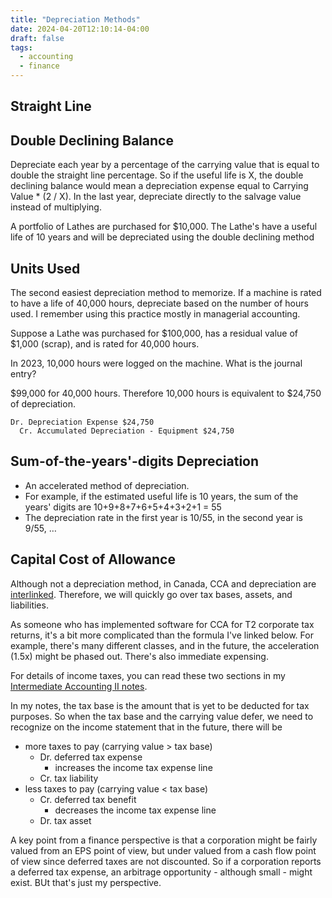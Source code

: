 ```yaml
---
title: "Depreciation Methods"
date: 2024-04-20T12:10:14-04:00
draft: false
tags:
  - accounting
  - finance
---
```


## Straight Line

## Double Declining Balance

Depreciate each year by a percentage of the carrying value that is equal to double the straight line percentage. So if the useful life is X, the double declining balance would mean a depreciation expense equal to Carrying Value \* (2 / X). In the last year, depreciate directly to the salvage value instead of multiplying.

A portfolio of Lathes are purchased for $10,000. The Lathe's have a useful life of 10 years and will be depreciated using the double declining method

## Units Used

The second easiest depreciation method to memorize. If a machine is rated to have a life of 40,000 hours, depreciate based on the number of hours used. I remember using this practice mostly in managerial accounting.

Suppose a Lathe was purchased for $100,000, has a residual value of $1,000 (scrap), and is rated for 40,000 hours.

In 2023, 10,000 hours were logged on the machine. What is the journal entry?

$99,000 for 40,000 hours. Therefore 10,000 hours is equivalent to $24,750 of depreciation.

```accounting
Dr. Depreciation Expense $24,750
  Cr. Accumulated Depreciation - Equipment $24,750
```

## Sum-of-the-years'-digits Depreciation

- An accelerated method of depreciation.
- For example, if the estimated useful life is 10 years, the sum of the years' digits are 10+9+8+7+6+5+4+3+2+1 = 55
- The depreciation rate in the first year is 10/55, in the second year is 9/55, …

## Capital Cost of Allowance

Although not a depreciation method, in Canada, CCA and depreciation are [interlinked](https://www.youtube.com/watch?v=ZRcpnM26nJM). Therefore, we will quickly go over tax bases, assets, and liabilities.

As someone who has implemented software for CCA for T2 corporate tax returns, it's a bit more complicated than the formula I've linked below. For example, there's many different classes, and in the future, the acceleration (1.5x) might be phased out. There's also immediate expensing.

For details of income taxes, you can read these two sections in my [Intermediate Accounting II notes](/posts/university/bu-397/intermediate-financial-accounting-II#capital-cost-of-allowance-recap).

In my notes, the tax base is the amount that is yet to be deducted for tax purposes. So when the tax base and the carrying value defer, we need to recognize on the income statement that in the future, there will be

- more taxes to pay (carrying value > tax base)
  - Dr. deferred tax expense
    - increases the income tax expense line
  - Cr. tax liability
- less taxes to pay (carrying value < tax base)
  - Cr. deferred tax benefit
    - decreases the income tax expense line
  - Dr. tax asset

A key point from a finance perspective is that a corporation might be fairly valued from an EPS point of view, but under valued from a cash flow point of view since deferred taxes are not discounted. So if a corporation reports a deferred tax expense, an arbitrage opportunity - although small - might exist. BUt that's just my perspective.
